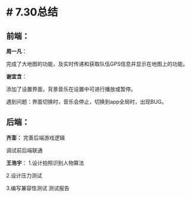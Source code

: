 # # 7.30总结

## 前端：
**周一凡**：

完成了大地图的功能，及实时传递和获取队伍GPS信息并显示在地图上的功能。

**谢宜含**：

添加了设置界面，背景音乐在设置中可进行播放或暂停。

遇到问题：界面切换时，音乐会停止，切换到app全局时，出现BUG。

## 后端：
**齐澎：**
完善后端游戏逻辑

调试前后端联通

**王浩宇**：
1.设计拍照识别人物算法

2.设计压力测试

3.编写兼容性测试 测试报告


